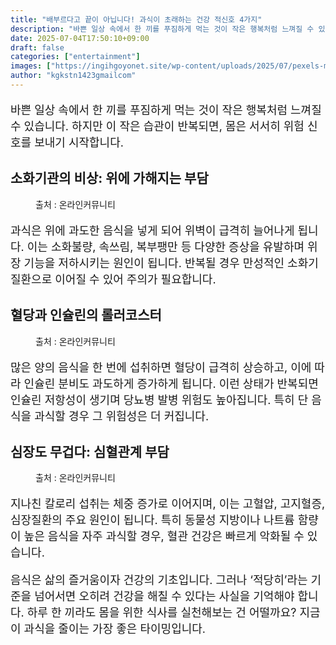```yaml
---
title: "배부르다고 끝이 아닙니다! 과식이 초래하는 건강 적신호 4가지"
description: "바쁜 일상 속에서 한 끼를 푸짐하게 먹는 것이 작은 행복처럼 느껴질 수 있습니다. 하지만 이 작은 습관이 반복되면, 몸은 서서히 위험 신호를 보내기 시작합니다."
date: 2025-07-04T17:50:10+09:00
draft: false
categories: ["entertainment"]
images: ["https://ingihgoyonet.site/wp-content/uploads/2025/07/pexels-mart-production-8471875-683x1024.jpg", "https://ingihgoyonet.site/wp-content/uploads/2025/07/pexels-asphotograpy-1001897-1-1024x683.jpg", "https://ingihgoyonet.site/wp-content/uploads/2025/07/pexels-designecologist-887349-1024x683.jpg"]
author: "kgkstn1423gmailcom"
---
```


<p style="font-size:18px">바쁜 일상 속에서 한 끼를 푸짐하게 먹는 것이 작은 행복처럼 느껴질 수 있습니다. 하지만 이 작은 습관이 반복되면, 몸은 서서히 위험 신호를 보내기 시작합니다.</p> <h2 >소화기관의 비상: 위에 가해지는 부담</h2> <figure ><img src="https://ingihgoyonet.site/wp-content/uploads/2025/07/pexels-mart-production-8471875-683x1024.jpg" alt="" style="aspect-ratio:16/9;object-fit:cover"/><figcaption >출처 : 온라인커뮤니티</figcaption></figure> <p style="font-size:18px">과식은 위에 과도한 음식을 넣게 되어 위벽이 급격히 늘어나게 됩니다. 이는 소화불량, 속쓰림, 복부팽만 등 다양한 증상을 유발하며 위장 기능을 저하시키는 원인이 됩니다. 반복될 경우 만성적인 소화기 질환으로 이어질 수 있어 주의가 필요합니다.</p> <h2 >혈당과 인슐린의 롤러코스터</h2> <figure ><img src="https://ingihgoyonet.site/wp-content/uploads/2025/07/pexels-asphotograpy-1001897-1-1024x683.jpg" alt="" style="aspect-ratio:16/9;object-fit:cover"/><figcaption >출처 : 온라인커뮤니티</figcaption></figure> <p style="font-size:18px">많은 양의 음식을 한 번에 섭취하면 혈당이 급격히 상승하고, 이에 따라 인슐린 분비도 과도하게 증가하게 됩니다. 이런 상태가 반복되면 인슐린 저항성이 생기며 당뇨병 발병 위험도 높아집니다. 특히 단 음식을 과식할 경우 그 위험성은 더 커집니다.</p> <h2 >심장도 무겁다: 심혈관계 부담</h2> <figure ><img src="https://ingihgoyonet.site/wp-content/uploads/2025/07/pexels-designecologist-887349-1024x683.jpg" alt="" style="aspect-ratio:16/9;object-fit:cover"/><figcaption >출처 : 온라인커뮤니티</figcaption></figure> <p style="font-size:18px">지나친 칼로리 섭취는 체중 증가로 이어지며, 이는 고혈압, 고지혈증, 심장질환의 주요 원인이 됩니다. 특히 동물성 지방이나 나트륨 함량이 높은 음식을 자주 과식할 경우, 혈관 건강은 빠르게 악화될 수 있습니다.</p> <p style="font-size:18px">음식은 삶의 즐거움이자 건강의 기초입니다. 그러나 ‘적당히’라는 기준을 넘어서면 오히려 건강을 해칠 수 있다는 사실을 기억해야 합니다. 하루 한 끼라도 몸을 위한 식사를 실천해보는 건 어떨까요? 지금이 과식을 줄이는 가장 좋은 타이밍입니다.</p>